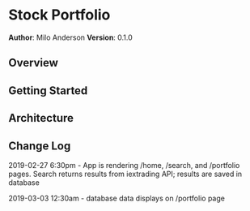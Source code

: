 # Stock Portfolio

**Author**: Milo Anderson
**Version**: 0.1.0

## Overview

## Getting Started

## Architecture

## Change Log
2019-02-27 6:30pm - App is rendering /home, /search, and /portfolio pages. Search returns results from iextrading API; results are saved in database

2019-03-03 12:30am - database data displays on /portfolio page